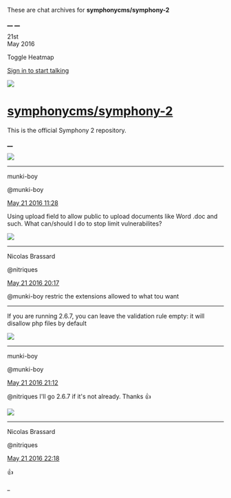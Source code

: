 These are chat archives for **symphonycms/symphony-2**

[__](/symphonycms/symphony-2/archives/2016/05/22)
[__](/symphonycms/symphony-2/archives/2016/05/20)

21st  
May 2016

Toggle Heatmap

[Sign in to start talking](/login?action=login&button=archive-login)

![](https://avatars-02.gitter.im/group/iv/3/57542c45c43b8c601977197e?s=48)

#  [symphonycms/symphony-2](/symphonycms/symphony-2)

This is the official Symphony 2 repository.

[ __ ](/orgs/symphonycms/rooms "More symphonycms rooms" )

![](https://avatars1.githubusercontent.com/u/4517581?v=3&s=30)

__ __

munki-boy

@munki-boy

[May 21 2016
11:28](https://gitter.im/symphonycms/symphony-2?at=574046485b4261a6333cc358 ""
)

Using upload field to allow public to upload documents like Word .doc and
such. What can/should I do to stop limit vulnerabilites?

![](https://avatars1.githubusercontent.com/u/771169?v=3&s=30)

__ __

Nicolas Brassard

@nitriques

[May 21 2016
20:17](https://gitter.im/symphonycms/symphony-2?at=5740c24608a18f700b8272f6 ""
)

@munki-boy restric the extensions allowed to what tou want

__ __

If you are running 2.6.7, you can leave the validation rule empty: it will
disallow php files by default

![](https://avatars1.githubusercontent.com/u/4517581?v=3&s=30)

__ __

munki-boy

@munki-boy

[May 21 2016
21:12](https://gitter.im/symphonycms/symphony-2?at=5740cf3fe675315635f8c228 ""
)

@nitriques I'll go 2.6.7 if it's not already. Thanks :thumbsup:

![](https://avatars1.githubusercontent.com/u/771169?v=3&s=30)

__ __

Nicolas Brassard

@nitriques

[May 21 2016
22:18](https://gitter.im/symphonycms/symphony-2?at=5740dec9e675315635f8c523 ""
)

:+1:

_

